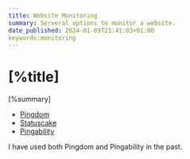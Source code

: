```yaml
---
title: Website Monitoring
summary: Serveral options to monitor a website.
date_published: 2024-01-09T21:41:03+01:00
keywords:monitoring
---
```


# [%title]

[%summary]

- [Pingdom](https://www.pingdom.com)
- [Statuscake](https://www.statuscake.com)
- [Pingability](https://pingability.com)

I have used both Pingdom and Pingability in the past. 